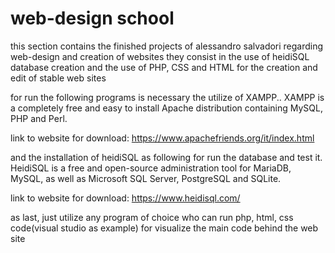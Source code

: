 # web-design school

this section contains the finished projects of alessandro salvadori regarding web-design and creation of websites
they consist in the use of heidiSQL database creation and the use of PHP, CSS and HTML for the creation and edit of stable web sites

for run the following programs is necessary the utilize of XAMPP..
XAMPP is a completely free and easy to install Apache distribution containing MySQL, PHP and Perl.

link to website for download: https://www.apachefriends.org/it/index.html

and the installation of heidiSQL as following for run the database and test it.
HeidiSQL is a free and open-source administration tool for MariaDB, MySQL, as well as Microsoft SQL Server, PostgreSQL and SQLite.

link to website for download: https://www.heidisql.com/

as last, just utilize any program of choice who can run php, html, css code(visual studio as example) for visualize the main code behind the web site
